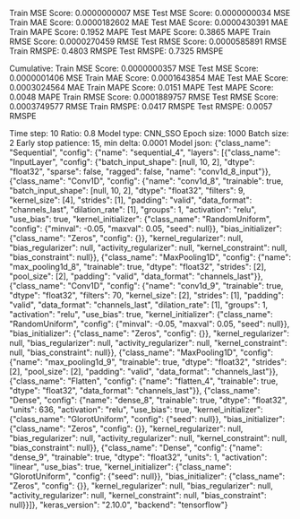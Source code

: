 Train MSE Score: 0.0000000007 MSE
Test MSE Score: 0.0000000034 MSE
Train MAE Score: 0.0000182602 MAE
Test MAE Score: 0.0000430391 MAE
Train MAPE Score: 0.1952 MAPE
Test MAPE Score: 0.3865 MAPE
Train RMSE Score: 0.0000270459 RMSE
Test RMSE Score: 0.0000585891 RMSE
Train RMSPE: 0.4803 RMSPE
Test RMSPE: 0.7325 RMSPE

Cumulative:
Train MSE Score: 0.0000000357 MSE
Test MSE Score: 0.0000001406 MSE
Train MAE Score: 0.0001643854 MAE
Test MAE Score: 0.0003024564 MAE
Train MAPE Score: 0.0151 MAPE
Test MAPE Score: 0.0048 MAPE
Train RMSE Score: 0.0001889757 RMSE
Test RMSE Score: 0.0003749577 RMSE
Train RMSPE: 0.0417 RMSPE
Test RMSPE: 0.0057 RMSPE

Time step: 10
Ratio: 0.8
Model type: CNN_SSO
Epoch size: 1000
Batch size: 2
Early stop patience: 15, min delta: 0.0001
Model json: {"class_name": "Sequential", "config": {"name": "sequential_4", "layers": [{"class_name": "InputLayer", "config": {"batch_input_shape": [null, 10, 2], "dtype": "float32", "sparse": false, "ragged": false, "name": "conv1d_8_input"}}, {"class_name": "Conv1D", "config": {"name": "conv1d_8", "trainable": true, "batch_input_shape": [null, 10, 2], "dtype": "float32", "filters": 9, "kernel_size": [4], "strides": [1], "padding": "valid", "data_format": "channels_last", "dilation_rate": [1], "groups": 1, "activation": "relu", "use_bias": true, "kernel_initializer": {"class_name": "RandomUniform", "config": {"minval": -0.05, "maxval": 0.05, "seed": null}}, "bias_initializer": {"class_name": "Zeros", "config": {}}, "kernel_regularizer": null, "bias_regularizer": null, "activity_regularizer": null, "kernel_constraint": null, "bias_constraint": null}}, {"class_name": "MaxPooling1D", "config": {"name": "max_pooling1d_8", "trainable": true, "dtype": "float32", "strides": [2], "pool_size": [2], "padding": "valid", "data_format": "channels_last"}}, {"class_name": "Conv1D", "config": {"name": "conv1d_9", "trainable": true, "dtype": "float32", "filters": 70, "kernel_size": [2], "strides": [1], "padding": "valid", "data_format": "channels_last", "dilation_rate": [1], "groups": 1, "activation": "relu", "use_bias": true, "kernel_initializer": {"class_name": "RandomUniform", "config": {"minval": -0.05, "maxval": 0.05, "seed": null}}, "bias_initializer": {"class_name": "Zeros", "config": {}}, "kernel_regularizer": null, "bias_regularizer": null, "activity_regularizer": null, "kernel_constraint": null, "bias_constraint": null}}, {"class_name": "MaxPooling1D", "config": {"name": "max_pooling1d_9", "trainable": true, "dtype": "float32", "strides": [2], "pool_size": [2], "padding": "valid", "data_format": "channels_last"}}, {"class_name": "Flatten", "config": {"name": "flatten_4", "trainable": true, "dtype": "float32", "data_format": "channels_last"}}, {"class_name": "Dense", "config": {"name": "dense_8", "trainable": true, "dtype": "float32", "units": 636, "activation": "relu", "use_bias": true, "kernel_initializer": {"class_name": "GlorotUniform", "config": {"seed": null}}, "bias_initializer": {"class_name": "Zeros", "config": {}}, "kernel_regularizer": null, "bias_regularizer": null, "activity_regularizer": null, "kernel_constraint": null, "bias_constraint": null}}, {"class_name": "Dense", "config": {"name": "dense_9", "trainable": true, "dtype": "float32", "units": 1, "activation": "linear", "use_bias": true, "kernel_initializer": {"class_name": "GlorotUniform", "config": {"seed": null}}, "bias_initializer": {"class_name": "Zeros", "config": {}}, "kernel_regularizer": null, "bias_regularizer": null, "activity_regularizer": null, "kernel_constraint": null, "bias_constraint": null}}]}, "keras_version": "2.10.0", "backend": "tensorflow"}